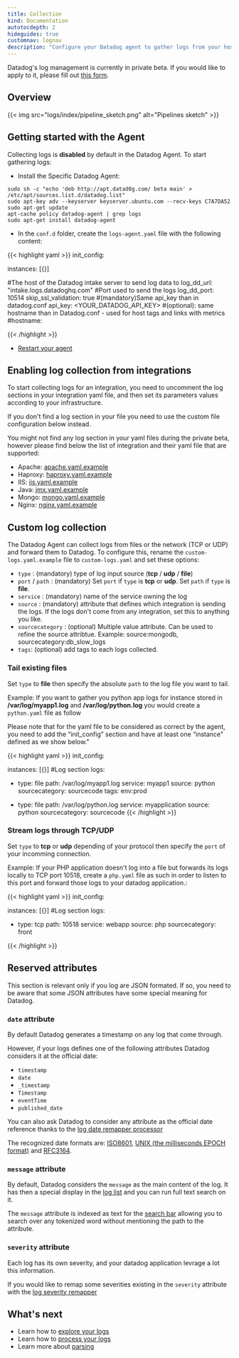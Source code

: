 ```yaml
---
title: Collection
kind: Documentation
autotocdepth: 2
hideguides: true
customnav: lognav
description: "Configure your Datadog agent to gather logs from your host"
---
```


<div class="alert alert-info">
Datadog's log management is currently in private beta. If you would like to apply to it, please fill out <a href="https://www.datadoghq.com/log-management/">this form</a>.
</div>

## Overview
{{< img src="logs/index/pipeline_sketch.png" alt="Pipelines sketch" >}}

## Getting started with the Agent

Collecting logs is **disabled** by default in the Datadog Agent.
To start gathering logs:

* Install the Specific Datadog Agent:

```
sudo sh -c "echo 'deb http://apt.datad0g.com/ beta main' > /etc/apt/sources.list.d/datadog.list"
sudo apt-key adv --keyserver keyserver.ubuntu.com --recv-keys C7A7DA52
sudo apt-get update
apt-cache policy datadog-agent | grep logs
sudo apt-get install datadog-agent
```

* In the `conf.d` folder, create the `logs-agent.yaml` file with the following content: 

{{< highlight yaml >}}
init_config:

instances:
    [{}]

#The host of the Datadog intake server to send log data to
log_dd_url: "intake.logs.datadoghq.com"
#Port used to send the logs
log_dd_port: 10514
skip_ssl_validation: true
#(mandatory)Same api_key than in datadog.conf
api_key: <YOUR_DATADOG_API_KEY>
#(optional): same hostname than in Datadog.conf - used for host tags and links with metrics
#hostname:  

{{< /highlight >}}

* [Restart your agent](https://help.datadoghq.com/hc/en-us/articles/203764515-Start-Stop-Restart-the-Datadog-Agent)

## Enabling log collection from integrations

To start collecting logs for an integration, you need to uncomment the log sections in your integration yaml file, and then set its parameters values according to your infrastructure.

If you don't find a log section in your file you need to use the custom file configuration below instead. 

<div class="alert alert-warning">
You might not find any log section in your yaml files during the private beta, however please find below the list of integration and their yaml file that are supported:
</div>

* Apache: [apache.yaml.example](https://github.com/DataDog/integrations-core/blob/nils/Logs-integration-beta/apache/conf.yaml.example)
* Haproxy: [haproxy.yaml.example](https://github.com/DataDog/integrations-core/blob/nils/Logs-integration-beta/haproxy/conf.yaml.example)
* IIS: [iis.yaml.example](https://github.com/DataDog/integrations-core/blob/nils/Logs-integration-beta/iis/conf.yaml.example)
* Java: [jmx.yaml.example](https://gist.github.com/NBParis/d977edbb2fc3fb4c1d47f8542661ceff)
* Mongo: [mongo.yaml.example](https://github.com/DataDog/integrations-core/blob/nils/Logs-integration-beta/mongo/conf.yaml.example)
* Nginx: [nginx.yaml.example](https://github.com/DataDog/integrations-core/blob/nils/Logs-integration-beta/nginx/conf.yaml.example)

## Custom log collection

The Datadog Agent can collect logs from files or the network (TCP or UDP) and forward them to Datadog. To configure this, rename the `custom-logs.yaml.example` file to `custom-logs.yaml` and set these options:


* `type` : (mandatory) type of log input source (**tcp** / **udp** / **file**)
* `port` / `path` : (mandatory) Set `port` if `type` is **tcp** or **udp**. Set `path` if `type` is **file**.
* `service` : (mandatory) name of the service owning the log
* `source` : (mandatory) attribute that defines which integration is sending the logs. If the logs don't come from any integration, set this to anything you like.
* `sourcecategory` : (optional) Multiple value attribute. Can be used to refine the source attribtue. Example: source:mongodb, sourcecategory:db_slow_logs
* `tags`: (optional) add tags to each logs collected.

### Tail existing files
Set `type` to **file** then specify the absolute `path` to the log file you want to tail.

Example: 
If you want to gather you python app logs for instance stored in **/var/log/myapp1.log** and **/var/log/python.log** you would create a `python.yaml` file as follow

Please note that for the yaml file to be considered as correct by the agent, you need to add the “init_config” section and have at least one “instance" defined as we show below."

{{< highlight yaml >}}
init_config:

instances:
    [{}]
#Log section
logs:

  - type: file
    path: /var/log/myapp1.log
    service: myapp1
    source: python
    sourcecategory: sourcecode
    tags: env:prod

  - type: file
    path: /var/log/python.log
    service: myapplication
    source: python
    sourcecategory: sourcecode
{{< /highlight >}}

### Stream logs through TCP/UDP
Set `type` to **tcp** or **udp** depending of your protocol then specify the `port` of your incomming connection.

Example: 
If your PHP application doesn't log into a file but forwards its logs locally to TCP port 10518, create a `php.yaml` file as such in order to listen to this port and forward those logs to your datadog application.:

{{< highlight yaml >}}
init_config:

instances:
    [{}]
#Log section
logs:
  - type: tcp
    path: 10518
    service: webapp
    source: php
    sourcecategory: front

{{< /highlight >}}

## Reserved attributes 

This section is relevant only if you log are JSON formated.
If so, you need to be aware that some JSON attributes have some special meaning for Datadog.

### `date` attribute
By default Datadog generates a timestamp on any log that come through.

However, if your logs defines one of the following attributes Datadog considers it at the official date:

* `timestamp`
* `date`
* `_timestamp`
* `Timestamp`
* `eventTime`
* `published_date`

You can also ask Datadog to consider any attribute as the official date reference thanks to the [log date remapper processor](/logs/processing/#log-date-remapper)
<div class="alert alert-info">
The recognized date formats are: <a href="https://www.iso.org/iso-8601-date-and-time-format.html">ISO8601</a>, <a href="https://en.wikipedia.org/wiki/Unix_time">UNIX (the milliseconds EPOCH format)</a>  and <a href="https://www.ietf.org/rfc/rfc3164.txt">RFC3164</a>.
</div>

### `message` attribute

By default, Datadog considers the `message` as the main content of the log. It has then a special display in the [log list](/logs/explore/#log-list) and you can run full text search on it.

The `message` attribute is indexed as text for the [search bar](/logs/explore/#search-bar) allowing you to search over any tokenized word without mentioning the path to the attribute.

### `severity` attribute

Each log has its own severity, and your datadog application levrage a lot this information.

If you would like to remap some severities existing in the `severity` attribute with the [log severity remapper](/logs/processing/#log-severity-remapper)

## What's next

* Learn how to [explore your logs](/logs/explore)
* Learn how to [process your logs](/logs/processing)
* Learn more about [parsing](/logs/parsing)